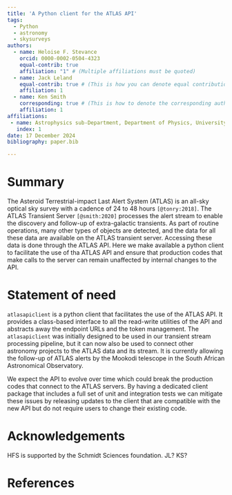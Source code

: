 ```yaml
---
title: 'A Python client for the ATLAS API'
tags:
  - Python
  - astronomy
  - skysurveys
authors:
  - name: Heloise F. Stevance
    orcid: 0000-0002-0504-4323
    equal-contrib: true
    affiliation: "1" # (Multiple affiliations must be quoted)
  - name: Jack Leland 
    equal-contrib: true # (This is how you can denote equal contributions between multiple authors)
    affiliation: 1
  - name: Ken Smith 
    corresponding: true # (This is how to denote the corresponding author)
    affiliation: 1
affiliations:
 - name: Astrophysics sub-Department, Department of Physics, University of Oxford, Keble Road, Oxford, OX1 3RH, UK
   index: 1
date: 17 December 2024
bibliography: paper.bib

---
```


# Summary

The Asteroid Terrestrial-impact Last Alert System (ATLAS) is an all-sky optical
sky survey with a cadence of 24 to 48 hours `[@tonry:2018]`.
The ATLAS Transient Server `[@smith:2020]` processes the alert stream to enable the discovery
and follow-up of extra-galactic transients. 
As part of routine operations, many other types of objects are detected, and 
the data for all these data are available on the ATLAS transient server. 
Accessing these data is done through the ATLAS API. 
Here we make available a python client to facilitate the use of tha ATLAS API
and ensure that production codes that make calls to the server can remain 
unaffected by internal changes to the API.


# Statement of need

`atlasapiclient` is a python client that facilitates the use of the ATLAS API.
It provides a class-based interface to all the read-write utilities of the API and
abstracts away the endpoint URLs and the token management.
The `atlasapiclient` was initially designed to be used in our transient 
stream processing pipeline, but it can now also be used to connect 
other astronomy projects to the ATLAS data and its stream. 
It is currently allowing the follow-up of ATLAS alerts by the Mookodi telescope
in the South African Astronomical Observatory.

We expect the API to evolve over time which could break the production codes 
that connect to the ATLAS servers. 
By having a dedicated client package that includes a full set of unit and
integration tests we can mitigate these issues by releasing updates to the client 
that are compatible with the new API but do not require users to change their
existing code. 


# Acknowledgements

HFS is supported by the Schmidt Sciences foundation. 
JL?
KS?

# References